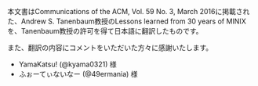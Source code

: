 本文書はCommunications of the ACM, Vol. 59 No. 3, March 2016に掲載された、Andrew S. Tanenbaum教授のLessons learned from 30 years of MINIXを、Tanenbaum教授の許可を得て日本語に翻訳したものです。

また、翻訳の内容にコメントをいただいた方々に感謝いたします。
- YamaKatsu! (@kyama0321) 様
- ふぉーてぃないなー (@49ermania) 様

